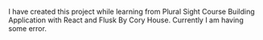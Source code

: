 I have created this project while learning from Plural Sight Course Building Application with React and Flusk By Cory House.
Currently I am having some error.
